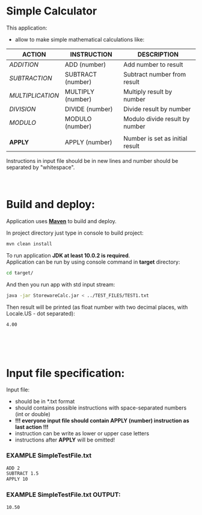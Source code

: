 # Simple Calculator

This application:
 - allow to make simple mathematical calculations like: <br/>
 
 ACTION | INSTRUCTION | DESCRIPTION
 --- | --- | ---
 *ADDITION* | ADD (number) | Add number to result
 *SUBTRACTION* | SUBTRACT (number) | Subtract number from result
 *MULTIPLICATION* | MULTIPLY (number) | Multiply result by number
 *DIVISION* | DIVIDE (number) | Divide result by number
 *MODULO* | MODULO (number) | Modulo divide result by number
 ||
 **APPLY** | APPLY (number) | Number is set as initial result
 
 Instructions in input file should be in new lines and number should be separated by "whitespace".
 <br/>
 <br/>
 <br/>
 
 # Build and deploy:
 Application uses [**Maven**][1] to build and deploy.
 

 In project directory just type in console to build project:
 ```sh
 mvn clean install
 ```
 
 To run application **JDK at least 10.0.2 is required**.
 <br/>
 Application can be run by using console command in **target** directory:
  ```sh
  cd target/
  ```
  And then you run app with std input stream:
  ```sh
  java -jar StorewareCalc.jar < ../TEST_FILES/TEST1.txt
  ``` 
  Then result will be printed (as float number with two decimal places, with Locale.US - dot separated):
  ```sh
  4.00
  ```
 
 [1]: https://maven.apache.org/install.html
 
 <br/>
 <br/>
 <br/>
  
  # Input file specification:
  Input file:
  - should be in *.txt format
  - should contains possible instructions with space-separated numbers (int or double)
  - **!!! everyone input file should contain APPLY (number) instruction as last action !!!**
  - instruction can be write as lower or upper case letters
  - instructions after **APPLY** will be omitted!
  
  ### EXAMPLE SimpleTestFile.txt
  ```sh
  ADD 2
  SUBTRACT 1.5
  APPLY 10
  ``` 
  
  ### EXAMPLE SimpleTestFile.txt OUTPUT:
  ```sh
  10.50
  ```